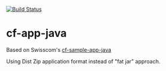 [![Build Status](https://travis-ci.com/nyfd/cf-app-java.svg)](https://travis-ci.com/nyfd/cf-app-java)

# cf-app-java

Based on Swisscom's [cf-sample-app-java](https://github.com/swisscom/cf-sample-app-java)

Using Dist Zip application format instead of "fat jar" approach.
